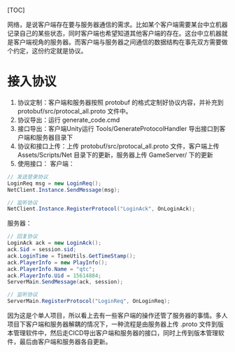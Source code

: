 [TOC]

网络，是说客户端存在要与服务器通信的需求。比如某个客户端需要某台中立机器记录自己的某些状态，同时客户端也希望知道其他客户端的存在。这台中立机器就是客户端视角的服务器。而客户端与服务器之间通信的数据结构在事先双方需要做个约定，这份约定就是协议。

# 接入协议

1. 协议定制：客户端和服务器按照 protobuf 的格式定制好协议内容，并补充到 protobuf/src/protocal_all.proto 文件中。
2. 协议导出：运行 generate_code.cmd
3. 接口导出：客户端Unity运行 Tools/GenerateProtocolHandler 导出接口到客户端和服务器目录下
4. 协议和接口上传：上传 protobuf/src/protocal_all.proto 文件，客户端上传 Assets/Scripts/Net 目录下的更新，服务器上传 GameServer/ 下的更新
5. 使用接口：
客户端：
```c#
// 发送登录协议
LoginReq msg = new LoginReq();
NetClient.Instance.SendMessage(msg);

// 监听协议
NetClient.Instance.RegisterProtocol("LoginAck", OnLoginAck);
```

服务器：
```c#
// 回复协议
LoginAck ack = new LoginAck();
ack.Sid = session.sid;
ack.LoginTime = TimeUtils.GetTimeStamp();
ack.PlayerInfo = new PlayInfo();
ack.PlayerInfo.Name = "qtc";
ack.PlayerInfo.Uid = 15614884;
ServerMain.SendMessage(ack, session);

// 监听协议
ServerMain.RegisterProtocol("LoginReq", OnLoginReq);
```

因为这是个单人项目，所以看上去有一些客户端的操作还管了服务器的事情。多人项目下客户端和服务器解耦的情况下，一种流程是由服务器上传 .proto 文件到版本管理软件中，然后走CICD导出客户端和服务器的接口，同时上传到版本管理软件，最后由客户端和服务器各自更新。








